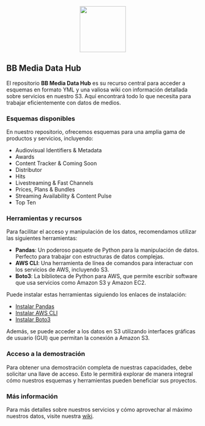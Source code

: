<p align="center">
<image
  src="https://s3.invisionapp-cdn.com/storage.invisionapp.com/boards/files/183060432.png?x-amz-meta-iv=1&x-amz-meta-ck=cd20ea812f8ae161523111afa5aea5e8&AWSAccessKeyId=AKIAWCDCF6QSLTS7LRWT&Expires=1717200000&Signature=90X61ZsbGe2EneL7IRbEzerj7Oc%3D"
  height=120
  margin=0>
</p>

## BB Media Data Hub

El repositorio **BB Media Data Hub** es su recurso central para acceder a esquemas en formato YML y una valiosa wiki con información detallada sobre servicios en nuestro S3. Aquí encontrará todo lo que necesita para trabajar eficientemente con datos de medios.

### Esquemas disponibles

En nuestro repositorio, ofrecemos esquemas para una amplia gama de productos y servicios, incluyendo:

- Audiovisual Identifiers & Metadata
- Awards
- Content Tracker & Coming Soon
- Distributor
- Hits
- Livestreaming & Fast Channels
- Prices, Plans & Bundles
- Streaming Availability & Content Pulse
- Top Ten

### Herramientas y recursos

Para facilitar el acceso y manipulación de los datos, recomendamos utilizar las siguientes herramientas:

- **Pandas**: Un poderoso paquete de Python para la manipulación de datos. Perfecto para trabajar con estructuras de datos complejas.
- **AWS CLI**: Una herramienta de línea de comandos para interactuar con los servicios de AWS, incluyendo S3.
- **Boto3**: La biblioteca de Python para AWS, que permite escribir software que usa servicios como Amazon S3 y Amazon EC2.

Puede instalar estas herramientas siguiendo los enlaces de instalación:
- [Instalar Pandas](https://pandas.pydata.org/pandas-docs/stable/getting_started/install.html)
- [Instalar AWS CLI](https://aws.amazon.com/cli/)
- [Instalar Boto3](https://boto3.amazonaws.com/v1/documentation/api/latest/guide/quickstart.html)

Además, se puede acceder a los datos en S3 utilizando interfaces gráficas de usuario (GUI) que permitan la conexión a Amazon S3.

### Acceso a la demostración

Para obtener una demostración completa de nuestras capacidades, debe solicitar una llave de acceso. Esto le permitirá explorar de manera integral cómo nuestros esquemas y herramientas pueden beneficiar sus proyectos.

### Más información

Para más detalles sobre nuestros servicios y cómo aprovechar al máximo nuestros datos, visite nuestra [wiki](https://github.com/BB-Media-IT/Data-Hub/wiki).